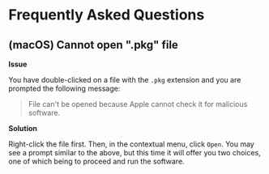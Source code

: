 # Frequently Asked Questions

## (macOS) Cannot open ".pkg" file

**Issue**

You have double-clicked on a file with the `.pkg` extension and you are prompted the following message:

> File can't be opened because Apple cannot check it for malicious software.

**Solution**

Right-click the file first.
Then, in the contextual menu, click `Open`.
You may see a prompt similar to the above, but this time it will offer you two choices, one of which being to proceed and run the software.
